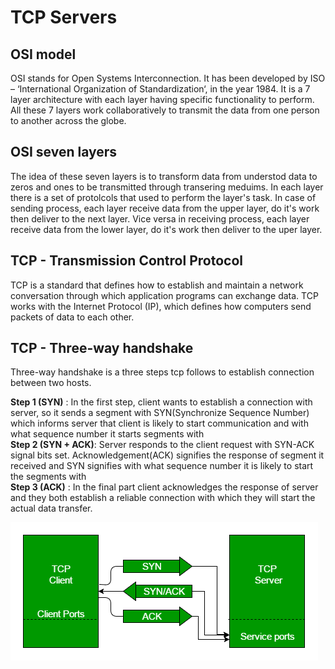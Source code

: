 #  TCP Servers
## OSI model
OSI stands for Open Systems Interconnection. It has been developed by ISO – ‘International Organization of Standardization‘, in the year 1984. It is a 7 layer architecture with each layer having specific functionality to perform. All these 7 layers work collaboratively to transmit the data from one person to another across the globe.

## OSI seven layers
The idea of these seven layers is to transform data from understod data to zeros and ones to be transmitted through transering meduims.
In each layer there is a set of protolcols that used to perform the layer's task. In case of sending process, each layer receive data from the upper layer, do it's work then deliver to the next layer. Vice versa in receiving process, each layer receive data from the lower layer, do it's work then deliver to the uper layer.

## TCP - Transmission Control Protocol
TCP is a standard that defines how to establish and maintain a network conversation through which application programs can exchange data. TCP works with the Internet Protocol (IP), which defines how computers send packets of data to each other.

## TCP - Three-way handshake
Three-way handshake is a three steps tcp follows to establish connection between two hosts.

**Step 1 (SYN)** : In the first step, client wants to establish a connection with server, so it sends a segment with SYN(Synchronize Sequence Number) which informs server that client is likely to start communication and with what sequence number it starts segments with  
**Step 2 (SYN + ACK)**: Server responds to the client request with SYN-ACK signal bits set. Acknowledgement(ACK) signifies the response of segment it received and SYN signifies with what sequence number it is likely to start the segments with  
**Step 3 (ACK)** : In the final part client acknowledges the response of server and they both establish a reliable connection with which they will start the actual data transfer.  

![three_steps_handshake](../assets/img/three_steps_handshake.png)




